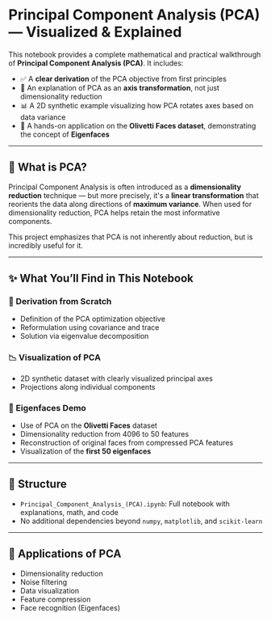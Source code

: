 # Principal Component Analysis (PCA) — Visualized & Explained

This notebook provides a complete mathematical and practical walkthrough of **Principal Component Analysis (PCA)**. It includes:

- ✅ A **clear derivation** of the PCA objective from first principles
- 📐 An explanation of PCA as an **axis transformation**, not just dimensionality reduction
- 📊 A 2D synthetic example visualizing how PCA rotates axes based on data variance
- 🧠 A hands-on application on the **Olivetti Faces dataset**, demonstrating the concept of **Eigenfaces**

---

## 🧠 What is PCA?

Principal Component Analysis is often introduced as a **dimensionality reduction** technique — but more precisely, it's a **linear transformation** that reorients the data along directions of **maximum variance**. When used for dimensionality reduction, PCA helps retain the most informative components.

This project emphasizes that PCA is not inherently about reduction, but is incredibly useful for it.

---

## ✨ What You’ll Find in This Notebook

### 📐 Derivation from Scratch
- Definition of the PCA optimization objective
- Reformulation using covariance and trace
- Solution via eigenvalue decomposition

### 📉 Visualization of PCA
- 2D synthetic dataset with clearly visualized principal axes
- Projections along individual components

### 👤 Eigenfaces Demo
- Use of PCA on the **Olivetti Faces** dataset
- Dimensionality reduction from 4096 to 50 features
- Reconstruction of original faces from compressed PCA features
- Visualization of the **first 50 eigenfaces**

---

## 📁 Structure
- `Principal_Component_Analysis_(PCA).ipynb`: Full notebook with explanations, math, and code
- No additional dependencies beyond `numpy`, `matplotlib`, and `scikit-learn`

---

## 📌 Applications of PCA
- Dimensionality reduction
- Noise filtering
- Data visualization
- Feature compression
- Face recognition (Eigenfaces)
